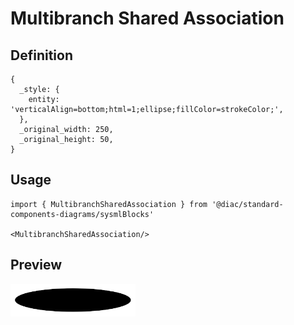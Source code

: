 # Multibranch Shared Association

## Definition

```
{
  _style: { 
    entity: 'verticalAlign=bottom;html=1;ellipse;fillColor=strokeColor;',
  },
  _original_width: 250,
  _original_height: 50,
}
```

## Usage

```
import { MultibranchSharedAssociation } from '@diac/standard-components-diagrams/sysmlBlocks'

<MultibranchSharedAssociation/>
```

## Preview

<img src="./multibranch-shared-association.png" width="200"/>
